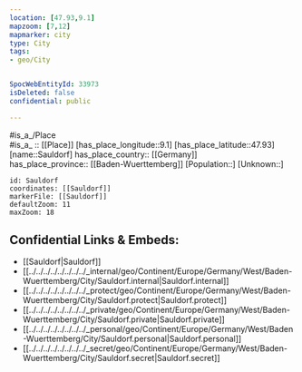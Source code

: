 ```yaml
---
location: [47.93,9.1] 
mapzoom: [7,12] 
mapmarker: city 
type: City
tags:
- geo/City


SpocWebEntityId: 33973
isDeleted: false
confidential: public

---
```

#is_a_/Place  
#is_a_ :: [[Place]] 
[has_place_longitude::9.1] 
[has_place_latitude::47.93] 
[name::Sauldorf] 
has_place_country:: [[Germany]]  
has_place_province:: [[Baden-Wuerttemberg]] 
[Population::] 
[Unknown::] 


```leaflet
id: Sauldorf
coordinates: [[Sauldorf]] 
markerFile: [[Sauldorf]] 
defaultZoom: 11 
maxZoom: 18
```


## Confidential Links & Embeds: 
- [[Sauldorf|Sauldorf]]  
- [[../../../../../../../../_internal/geo/Continent/Europe/Germany/West/Baden-Wuerttemberg/City/Sauldorf.internal|Sauldorf.internal]] 
- [[../../../../../../../../_protect/geo/Continent/Europe/Germany/West/Baden-Wuerttemberg/City/Sauldorf.protect|Sauldorf.protect]] 
- [[../../../../../../../../_private/geo/Continent/Europe/Germany/West/Baden-Wuerttemberg/City/Sauldorf.private|Sauldorf.private]] 
- [[../../../../../../../../_personal/geo/Continent/Europe/Germany/West/Baden-Wuerttemberg/City/Sauldorf.personal|Sauldorf.personal]] 
- [[../../../../../../../../_secret/geo/Continent/Europe/Germany/West/Baden-Wuerttemberg/City/Sauldorf.secret|Sauldorf.secret]] 
